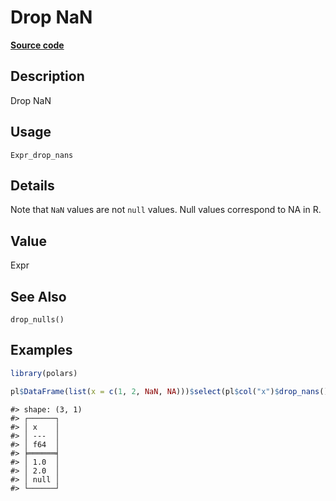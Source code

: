 
# Drop NaN

[**Source code**](https://github.com/pola-rs/r-polars/tree/53c7d964901ed4a019998e89aff8c6d44691d793/R/#L)

## Description

Drop NaN

## Usage

<pre><code class='language-R'>Expr_drop_nans
</code></pre>

## Details

Note that <code>NaN</code> values are not <code>null</code> values. Null
values correspond to NA in R.

## Value

Expr

## See Also

<code>drop_nulls()</code>

## Examples

``` r
library(polars)

pl$DataFrame(list(x = c(1, 2, NaN, NA)))$select(pl$col("x")$drop_nans())
```

    #> shape: (3, 1)
    #> ┌──────┐
    #> │ x    │
    #> │ ---  │
    #> │ f64  │
    #> ╞══════╡
    #> │ 1.0  │
    #> │ 2.0  │
    #> │ null │
    #> └──────┘
